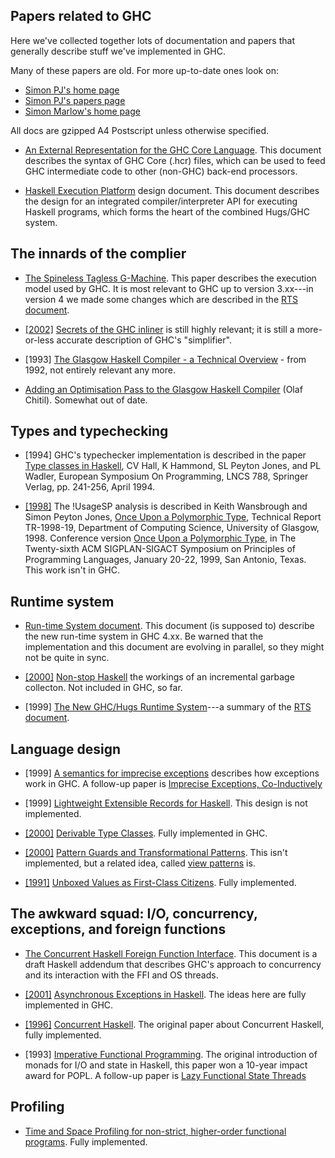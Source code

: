 ## Papers related to GHC



Here we've collected together lots of documentation and papers that
generally describe stuff we've implemented in GHC. 



Many of these papers are old.  For more up-to-date ones look on:


- [ Simon PJ's home page](http://research.microsoft.com/~simonpj)
- [ Simon PJ's papers page](http://research.microsoft.com/~simonpj/papers)
- [ Simon Marlow's home page](http://research.microsoft.com/~simonmar)


All docs are gzipped A4 Postscript unless otherwise specified.


- [An External Representation for the GHC Core Language](http://www.haskell.org/ghc/docs/latest/html/ext-core/core.pdf).  This document describes the syntax of GHC Core (.hcr) files, which can be used to feed GHC intermediate code to other (non-GHC) back-end processors.

- [Haskell Execution Platform](http://www.haskell.org/ghc/docs/papers/hep.ps.gz) design document.  This document describes the design for an integrated compiler/interpreter API for executing Haskell programs, which forms the heart of the combined Hugs/GHC system.

## The innards of the complier


- [
  The Spineless Tagless G-Machine](http://research.microsoft.com/en-us/um/people/simonpj/papers/spineless-tagless-gmachine.ps.gz#26pub=34).  This paper describes the execution model used by GHC.  It is most relevant to GHC up to version 3.xx---in version 4 we made some changes which are described in the [RTS document](http://www.haskell.org/ghc/docs/papers/run-time-system.ps.gz).

- [\[2002\]](/trac/ghc/changeset/2002/ghc) [
  Secrets of the GHC inliner](http://www.research.microsoft.com/~simonpj/Papers/inlining/index.htm) is still highly relevant; it is still a more-or-less accurate description of GHC's "simplifier".

- \[1993\] [The Glasgow Haskell Compiler - a Technical Overview](http://www.haskell.org/ghc/docs/papers/grasp-jfit.ps.gz) - from 1992, not entirely relevant any more.

- [Adding an Optimisation Pass to the Glasgow Haskell Compiler](http://www.haskell.org/ghc/docs/papers/extendGHC.ps.gz) (Olaf Chitil).  Somewhat out of date.

## Types and typechecking


-  \[1994\] GHC's typechecker implementation is described in the paper [
  Type classes in Haskell](http://research.microsoft.com/~simonpj/Papers/classhask.ps.gz), CV Hall, K Hammond, SL Peyton Jones, and PL Wadler, European Symposium On Programming, LNCS 788, Springer Verlag, pp.  241-256, April 1994.

- [\[1998\]](/trac/ghc/changeset/1998/ghc) The !UsageSP analysis is described in Keith Wansbrough and Simon Peyton Jones, [
  Once Upon a Polymorphic Type](http://www.cl.cam.ac.uk/users/kw217/research/phd/usptr-10pt.ps.gz), Technical Report TR-1998-19, Department of Computing Science, University of Glasgow, 1998.  Conference version [
  Once Upon a Polymorphic Type](http://www.cl.cam.ac.uk/users/kw217/research/phd/popl99-usage.ps.gz), in The Twenty-sixth ACM SIGPLAN-SIGACT Symposium on Principles of Programming Languages, January 20-22, 1999, San Antonio, Texas.  This work isn't in GHC.

## Runtime system


- [Run-time System document](http://www.haskell.org/ghc/docs/papers/run-time-system.ps.gz).  This document (is supposed to) describe the new run-time system in GHC 4.xx.  Be warned that the implementation and this document are evolving in parallel, so they might not be quite in sync.

- [\[2000\]](/trac/ghc/changeset/2000/ghc) [
  Non-stop Haskell](http://research.microsoft.com/~simonpj/Papers/inc-gc.htm) the workings of an incremental garbage collecton.  Not included in GHC, so far.

- \[1999\] [The New GHC/Hugs Runtime System](http://www.haskell.org/ghc/docs/papers/new-rts.ps.gz)---a summary of the [RTS document](http://www.haskell.org/ghc/docs/papers/run-time-system.ps.gz).

## Language design


- \[1999\] [A semantics for imprecise exceptions](http://www.haskell.org/ghc/docs/papers/except_ps.gz) describes how exceptions work in GHC.  A follow-up paper is [
  Imprecise Exceptions, Co-Inductively](http://research.microsoft.com/~simonpj/Papers/imprecise-exn-sem.htm)

- \[1999\] [
  Lightweight Extensible Records for Haskell](http://research.microsoft.com/~simonpj/Papers/records.htm).  This design is not implemented.

- [\[2000\]](/trac/ghc/changeset/2000/ghc) [
  Derivable Type Classes](http://research.microsoft.com/~simonpj/Papers/derive.htm).  Fully implemented in GHC.

- [\[2000\]](/trac/ghc/changeset/2000/ghc) [
  Pattern Guards and Transformational Patterns](http://research.microsoft.com/~simonpj/Papers/pat.htm).  This isn't implemented, but a related idea, called [view patterns](view-patterns) is.

- [\[1991\]](/trac/ghc/changeset/1991/ghc) [Unboxed Values as First-Class Citizens](http://www.haskell.org/ghc/docs/papers/unboxed-values.ps.gz).   Fully implemented.

## The awkward squad: I/O, concurrency, exceptions, and foreign functions


- [The Concurrent Haskell Foreign Function Interface](http://www.haskell.org/ghc/docs/papers/threads.ps.gz).  This document is a draft Haskell addendum that describes GHC's approach to concurrency and its interaction with the FFI and OS threads.

- [\[2001\]](/trac/ghc/changeset/2001/ghc) [
  Asynchronous Exceptions in Haskell](http://www.haskell.org/~simonmar/papers/async.ps.gz).  The ideas here are fully implemented in GHC.  

- [\[1996\]](/trac/ghc/changeset/1996/ghc) [Concurrent Haskell](http://www.haskell.org/ghc/docs/papers/concurrent-haskell.ps.gz). The original paper about Concurrent Haskell, fully implemented.

- \[1993\] [Imperative Functional Programming](http://www.haskell.org/ghc/docs/papers/imperative.ps.gz). The original introduction of monads for I/O and state in Haskell, this paper won a 10-year impact award for POPL. A follow-up paper is [Lazy Functional State Threads](http://www.haskell.org/ghc/docs/papers/lazy-functional-state-threads.ps.gz)

## Profiling


- [Time and Space Profiling for non-strict, higher-order functional programs](http://www.haskell.org/ghc/docs/papers/profiling.ps.gz).  Fully implemented.
